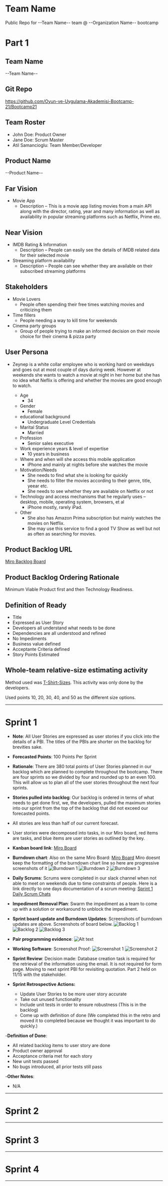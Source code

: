 # **Team Name**

Public Repo for --Team Name-- team @ --Organization Name-- bootcamp

# Part 1

## Team Name

--Team Name--

## Git Repo

<https://github.com/Oyun-ve-Uygulama-Akademisi-Bootcamp-21/Bootcamp21>

## Team Roster

- John Doe: Product Owner
- Jane Doe: Scrum Master
- Atil Samancioglu: Team Member/Developer

## Product Name

--Product Name--

## Far Vision

- Movie App
  - Description – This is a movie app listing movies from a main API along with the director, rating, year and many information as well as availability in popular streaming platforms such as Netflix, Prime etc.

## Near Vision

- IMDB Rating & Information
  - Description – People can easily see the details of IMDB related data for their selected movie
- Streaming platform availability
  - Description – People can see whether they are available on their subscribed streaming platforms


## Stakeholders

- Movie Lovers
  - People often spending their free times watching movies and criticizing them
- Time fillers
  - People needing a way to kill time for weekends
- Cinema party groups
  - Group of people trying to make an informed decision on their movie choice for their cinema & pizza party

## User Persona

- Zeynep is a white collar employee who is working hard on weekdays and goes out at most couple of days during week. However at weekends she wants to watch a movie at night in her home but she has no idea what Neflix is offering and whether the movies are good enough to watch.

  - Age
    - 34
  - Gender
    - Female
  - educational background
    - Undergraduate Level Credentials
  - Marital Status
    - Married
  - Profession
    - Senior sales executive
  - Work experience years & level of expertise
    - 10 years in business
  - Where and when will she access this mobile application
    - iPhone and mainly at nights before she watches the movie
  - Motivation/Needs
    - She needs to find what she is looking for quickly
    - She needs to filter the movies according to their genre, title, yeear etc.
    - She needs to see whether they are available on Netflix or not
  - Technology and access mechanisms that he regularly uses – desktop, mobile, operating system, browsers, et al
    - iPhone mostly, rarely iPad.
  - Other
    - She also has Amazon Prima subscription but mainly watches the movies on Netflix.
    - She may use this service to find a good TV Show as well but not as often as searching for movies.

## Product Backlog URL

[Miro Backlog Board](https://miro.com/app/board/uXjVOSSCpsI=/)

## Product Backlog Ordering Rationale

Minimum Viable Product first and then Technology Readiness.

## Definition of Ready

- Title
- Expressed as User Story
- Developers all understand what needs to be done
- Dependencies are all understood and refined
- No Impediments
- Business value defined
- Acceptante Criteria defined
- Story Points Estimated

## Whole-team relative-size estimating activity

Method used was [T-Shirt-Sizes](https://www.c-sharpcorner.com/article/agile-story-point-estimation-techniques-t-shirt-sizing/). This activity was only done by the developers.

Used points 10, 20, 30, 40, and 50 as the different size options.

---

# Sprint 1

- **Note**: All User Stories are expressed as user stories if you click into the details of a PBI. The titles of the PBIs are shorter on the backlog for brevities sake.

- **Forecasted Points**: 100 Points Per Sprint
- **Rationale**: There are 380 total points of User Stories planned in our backlog which are planned to complete throughout the bootcamp. There are four sprints so we divided by four and rounded up to an even 100. This will allow us to plan all of the user stories throughout the next four sprints.

- **Stories pulled into backlog**: Our backlog is ordered in terms of what needs to get done first, we, the developers, pulled the maximum stories into our sprint from the top of the backlog that did not exceed our forecasted points.

- All stories are less than half of our current forecast.
- User stories were decomposed into tasks, in our Miro board, red items are tasks, and blue items are user stories as outlined by the key.

- **Kanban board link**: [Miro Board](https://miro.com/app/board/uXjVOSSCpsI=/)

- **Burndown chart**: Also on the same Miro Board: [Miro Board](https://miro.com/app/board/uXjVOSSCpsI=/) 
Miro doesnt keep the formatting of the burndown chart line so here are progressive screenshots of it 
![Burndown 1](https://raw.githubusercontent.com/atilsamancioglu/ScrumBootcampTemplate/main/ProjectManagement/Sprint1Documents/burndown1.png) 
![Burndown 2](https://raw.githubusercontent.com/atilsamancioglu/ScrumBootcampTemplate/main/ProjectManagement/Sprint1Documents/burndown2.png) 
![Burndown 3](https://raw.githubusercontent.com/atilsamancioglu/ScrumBootcampTemplate/main/ProjectManagement/Sprint1Documents/burndown3.png)

- **Daily Scrums**: Scrums were completed in our slack channel when not able to meet on weekends due to time constraints of people. Here is a link directly to one days documentation of a scrum meeting: [Sprint 1 Daily Scrum Chats](https://github.com/atilsamancioglu/ScrumBootcampTemplate/blob/main/ProjectManagement/Sprint1Documents/DailyScrumMeetingNotesSprint1.docx?raw=true)

- **Impediment Removal Plan**: Swarm the impediment as a team to come up with a solution or workaround to unblock the impediment.

- **Sprint board update and Burndown Updates**: Screenshots of burndown updates are above. Screenshots of board below. 
![Backlog 1](https://raw.githubusercontent.com/atilsamancioglu/ScrumBootcampTemplate/main/ProjectManagement/Sprint1Documents/backlog1.png) 
![Backlog 2](https://raw.githubusercontent.com/atilsamancioglu/ScrumBootcampTemplate/main/ProjectManagement/Sprint1Documents/backlog2.png) 
![Backlog 3](https://raw.githubusercontent.com/atilsamancioglu/ScrumBootcampTemplate/main/ProjectManagement/Sprint1Documents/backlog3.png)

- **Pair programming evidence**: ![Alt text](https://raw.githubusercontent.com/atilsamancioglu/ScrumBootcampTemplate/main/ProjectManagement/Sprint1Documents/pairprogram1.png) 

- **Working Software**: Screenshot Proof:
  ![Screenshot 1](https://github.com/atilsamancioglu/ScrumBootcampTemplate/blob/main/ProjectManagement/Sprint1Documents/productss1.png?raw=true)
  ![Screenshot 2](https://github.com/atilsamancioglu/ScrumBootcampTemplate/blob/main/ProjectManagement/Sprint1Documents/productss2.png?raw=true)


- **Sprint Review**: 
Decision made: Database creation task is required for the retrieval of the information using the email. It is not required for form page. Moving to next sprint PBI for revisiting quotation. Part 2 held on 11/15 with the stakeholder.

- **Sprint Retrospective Actions:**
  - Update User Stories to be more user story accurate
  - Take out unused functionality
  - Include unit tests in order to ensure robustness (This is in the backlog)
  - Come up with definition of done (We completed this in the retro and moved it to completed because we thought it was important to do quickly.)

-**Definition of Done**:
- All related backlog items to user story are done
- Product owner approval
- Acceptance criteria met for each story
- New unit tests passed
- No bugs introduced, all prior tests still pass

-**Other Notes**:
- N/A

---

# Sprint 2


---

# Sprint 3

---

# Sprint 4

---
